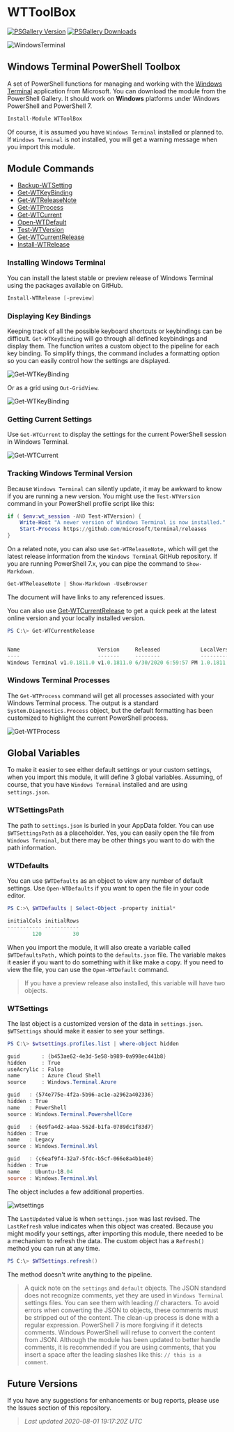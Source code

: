 # WTToolBox

[![PSGallery Version](https://img.shields.io/powershellgallery/v/WTToolbox.png?style=for-the-badge&logo=powershell&label=PowerShell%20Gallery)](https://www.powershellgallery.com/packages/WTToolBox/) [![PSGallery Downloads](https://img.shields.io/powershellgallery/dt/WTToolBox.png?style=for-the-badge&label=Downloads)](https://www.powershellgallery.com/packages/WTToolBox/)

![WindowsTerminal](assets/wt-icon.png)

## Windows Terminal PowerShell Toolbox

A set of PowerShell functions for managing and working with the [Windows Terminal](https://www.microsoft.com/store/productId/9N0DX20HK701) application from Microsoft. You can download the module from the PowerShell Gallery. It should work on __Windows__ platforms under Windows PowerShell and PowerShell 7.

```powershell
Install-Module WTToolBox
```

Of course, it is assumed you have `Windows Terminal` installed or planned to. If `Windows Terminal` is not installed, you will get a warning message when you import this module.

## Module Commands

* [Backup-WTSetting](docs/Backup-WTSetting.md)
* [Get-WTKeyBinding](docs/Get-WTKeyBinding.md)
* [Get-WTReleaseNote](docs/Get-WTReleaseNote.md)
* [Get-WTProcess](docs/Get-WTProcess.md)
* [Get-WTCurrent](docs/Get-WTCurrent.md)
* [Open-WTDefault](docs/Open-WTDefault.md)
* [Test-WTVersion](docs/Test-WTVersion.md)
* [Get-WTCurrentRelease](docs/Get-WTCurrentRelease.md)
* [Install-WTRelease](docs/Install-WTRelease.md)

### Installing Windows Terminal

You can install the latest stable or preview release of Windows Terminal using the packages available on GitHub.

```powershell
Install-WTRelease [-preview]
```

### Displaying Key Bindings

Keeping track of all the possible keyboard shortcuts or keybindings can be difficult. `Get-WTKeyBinding` will go through all defined keybindings and display them. The function writes a custom object to the pipeline for each key binding. To simplify things, the command includes a formatting option so you can easily control how the settings are displayed.

![Get-WTKeyBinding](assets/get-wtkeybinding.png)

Or as a grid using `Out-GridView`.

![Get-WTKeyBinding](assets/wtkeybindings.png)

### Getting Current Settings

Use `Get-WTCurrent` to display the settings for the current PowerShell session in Windows Terminal.

![Get-WTCurrent](assets/wtcurrent.png)

### Tracking Windows Terminal Version

Because `Windows Terminal` can silently update, it may be awkward to know if you are running a new version. You might use the `Test-WTVersion` command in your PowerShell profile script like this:

```powershell
if ( $env:wt_session -AND Test-WTVersion) {
    Write-Host "A newer version of Windows Terminal is now installed." -foreground Yellow
    Start-Process https://github.com/microsoft/terminal/releases
}
```

On a related note, you can also use `Get-WTReleaseNote,` which will get the latest release information from the `Windows Terminal` GitHub repository. If you are running PowerShell 7.x, you can pipe the command to `Show-Markdown`.

```powershell
Get-WTReleaseNote | Show-Markdown -UseBrowser
```

The document will have links to any referenced issues.

You can also use [Get-WTCurrentRelease](docs/Get-WTCurrentRelease.md) to get a quick peek at the latest online version and your locally installed version.

```powershell
PS C:\> Get-WTCurrentRelease


Name                         Version     Released             LocalVersion
----                         -------     --------             ------------
Windows Terminal v1.0.1811.0 v1.0.1811.0 6/30/2020 6:59:57 PM 1.0.1811.0
```

### Windows Terminal Processes

The `Get-WTProcess` command will get all processes associated with your Windows Terminal process. The output is a standard `System.Diagnostics.Process` object, but the default formatting has been customized to highlight the current PowerShell process.

![Get-WTProcess](assets/wtprocess-ansi.png)

## Global Variables

To make it easier to see either default settings or your custom settings, when you import this module, it will define 3 global variables. Assuming, of course, that you have `Windows Terminal` installed and are using `settings.json`.

### WTSettingsPath

The path to `settings.json` is buried in your AppData folder. You can use `$WTSettingsPath` as a placeholder. Yes, you can easily open the file from `Windows Terminal`, but there may be other things you want to do with the path information.

### WTDefaults

You can use `$WTDefaults` as an object to view any number of default settings. Use `Open-WTDefaults` if you want to open the file in your code editor.

```powershell
PS C:>\ $WTDefaults | Select-Object -property initial*

initialCols initialRows
----------- -----------
        120          30
```

When you import the module, it will also create a variable called `$WTDefaultsPath,` which points to the `defaults.json` file. The variable makes it easier if you want to do something with it like make a copy. If you need to view the file, you can use the `Open-WTDefault` command.

> If you have a preview release also installed, this variable will have two objects.

### WTSettings

The last object is a customized version of the data in `settings.json`. `$WTSettings` should make it easier to see your settings.

```powershell
PS C:\> $wtsettings.profiles.list | where-object hidden

guid       : {b453ae62-4e3d-5e58-b989-0a998ec441b8}
hidden     : True
useAcrylic : False
name       : Azure Cloud Shell
source     : Windows.Terminal.Azure

guid   : {574e775e-4f2a-5b96-ac1e-a2962a402336}
hidden : True
name   : PowerShell
source : Windows.Terminal.PowershellCore

guid   : {6e9fa4d2-a4aa-562d-b1fa-0789dc1f83d7}
hidden : True
name   : Legacy
source : Windows.Terminal.Wsl

guid   : {c6eaf9f4-32a7-5fdc-b5cf-066e8a4b1e40}
hidden : True
name   : Ubuntu-18.04
source : Windows.Terminal.Wsl
```

The object includes a few additional properties.

![wtsettings](assets/wtsettings.png)

The `LastUpdated` value is when `settings.json` was last revised. The `LastRefresh` value indicates when this object was created. Because you might modify your settings, after importing this module, there needed to be a mechanism to refresh the data. The custom object has a `Refresh()` method you can run at any time.

```powershell
PS C:\> $WTSettings.refresh()
```

The method doesn't write anything to the pipeline.

> A quick note on the `settings` and `default` objects. The JSON standard does not recognize comments, yet they are used in `Windows Terminal` settings files. You can see them with leading // characters. To avoid errors when converting the JSON to objects, these comments must be stripped out of the content. The clean-up process is done with a regular expression. PowerShell 7 is more forgiving if it detects comments. Windows PowerShell will refuse to convert the content from JSON. Although the module has been updated to better handle comments, it is recommended if you are using comments, that you insert a space after the leading slashes like this: `// this is a comment`.

## Future Versions

If you have any suggestions for enhancements or bug reports, please use the Issues section of this repository.

> *Last updated 2020-08-01 19:17:20Z UTC*
